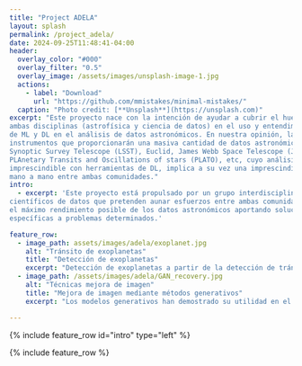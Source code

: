 ```yaml
---
title: "Project ADELA"
layout: splash
permalink: /project_adela/
date: 2024-09-25T11:48:41-04:00
header:
  overlay_color: "#000"
  overlay_filter: "0.5"
  overlay_image: /assets/images/unsplash-image-1.jpg
  actions:
    - label: "Download"
      url: "https://github.com/mmistakes/minimal-mistakes/"
  caption: "Photo credit: [**Unsplash**](https://unsplash.com)"
excerpt: "Este proyecto nace con la intención de ayudar a cubrir el hueco todavía existente entre
ambas disciplinas (astrofísica y ciencia de datos) en el uso y entendimiento de las técnicas
de ML y DL en el análisis de datos astronómicos. En nuestra opinión, la llegada de nuevos
instrumentos que proporcionarán una masiva cantidad de datos astronómicos, como Large
Synoptic Survey Telescope (LSST), Euclid, James Webb Space Telescope (JWST),
PLAnetary Transits and Oscillations of stars (PLATO), etc, cuyo análisis se antoja
imprescindible con herramientas de DL, implica a su vez una imprescindible colaboración
mano a mano entre ambas comunidades."
intro: 
  - excerpt: 'Este proyecto está propulsado por un grupo interdisciplinar de astrónomos y
científicos de datos que pretenden aunar esfuerzos entre ambas comunidades para obtener
el máximo rendimiento posible de los datos astronómicos aportando soluciones de DL
específicas a problemas determinados.'

feature_row:
  - image_path: assets/images/adela/exoplanet.jpg
    alt: "Tránsito de exoplanetas"
    title: "Detección de exoplanetas"
    excerpt: "Detección de exoplanetas a partir de la detección de tránsitos, mediante el análisis automatizado de la curva de luz. "
  - image_path: /assets/images/adela/GAN_recovery.jpg
    alt: "Técnicas mejora de imagen"
    title: "Mejora de imagen mediante métodos generativos"
    excerpt: "Los modelos generativos han demostrado su utilidad en el campo de la generación de imágenes novedosas, pero también pueden ser adaptados y entrenados para resolver problemas de <em>denoising</em> y <em>super-resolution</em> en imagen astronómica."

---
```


{% include feature_row id="intro" type="left" %}

{% include feature_row %}

